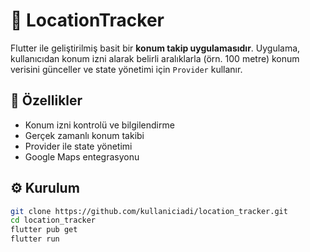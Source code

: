 # 📱 LocationTracker

Flutter ile geliştirilmiş basit bir **konum takip uygulamasıdır**. Uygulama, kullanıcıdan konum izni alarak belirli aralıklarla (örn. 100 metre) konum verisini günceller ve state yönetimi için `Provider` kullanır.

## 🚀 Özellikler

- Konum izni kontrolü ve bilgilendirme
- Gerçek zamanlı konum takibi
- Provider ile state yönetimi
- Google Maps entegrasyonu

## ⚙️ Kurulum

```bash
git clone https://github.com/kullaniciadi/location_tracker.git
cd location_tracker
flutter pub get
flutter run